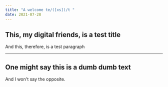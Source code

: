 ```yaml
---
title: "A welcome te/([xs])/t "
date: 2021-07-28
---
```


## This, my digital friends, is a test title
And this, therefore, is a test paragraph

---
One might say this is a dumb dumb text
---
And I won't say the opposite.
